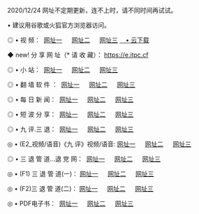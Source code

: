 <p>2020/12/24 网址不定期更新，连不上时，请不同时间再试试。
<p>• 建议用谷歌或火狐官方浏览器访问。
<p>◎ • 视 频： 
<a href="http://hur.wemusiclabel.com/" target="_blank">网址一</a> 　 
<a href="http://hox.wemusiclabel.com/" target="_blank">网址二</a> 　 
<a href="http://hox.wemusiclabel.com/b.html" target="_blank">网址三</a>
<a href="https://yadi.sk/d/d0sUeAOpal3njw" target="_blank">　• 云下载 </a></p>
<p>◆ new! 分 享 网 址（* 请 收 藏）： <a href="http://htz.wemusiclabel.com/a.html">https://e.itpc.cf</a></p>

<p>◎ • 小 站：  
<a href="http://hur.wemusiclabel.com/f.html" target="_blank">网址一</a> 　 
<a href="http://hox.wemusiclabel.com/h.html" target="_blank">网址二</a> 　 
<a href="http://hox.wemusiclabel.com/k/" target="_blank">网址三</a></p>
<p>◎ • 翻 墙 软 件 ：  
<a href="http://hur.wemusiclabel.com/ff/" target="_blank">网址一</a> 　 
<a href="http://hox.wemusiclabel.com/s/read/a1_nd.html" target="_blank">网址二</a> 　 
<a href="http://hox.wemusiclabel.com/ff/index.html" target="_blank">网址三</a></p>
<p>◎ • 每 日 新 闻：  
<a href="http://hur.wemusiclabel.com/day/" target="_blank">网址一</a> 　 
<a href="http://hox.wemusiclabel.com/day/" target="_blank">网址二</a> 　 
<a href="http://hox.wemusiclabel.com/day/index.html" target="_blank">网址三</a></p>
<p>◎ • 短 波 分 享：  
<a href="http://hur.wemusiclabel.com/h/" target="_blank">网址一</a> 　 
<a href="http://hox.wemusiclabel.com/h/" target="_blank">网址二</a> 　 
<a href="http://hox.wemusiclabel.com/h/index.html" target="_blank">网址三</a></p>
<p>◎ • 九 评.三 退：  
<a href="http://hur.wemusiclabel.com/t/" target="_blank">网址一</a> 　 
<a href="http://hox.wemusiclabel.com/v2/index.html" target="_blank">网址二</a> 　 
<a href="http://hox.wemusiclabel.com/tt/index.html" target="_blank">网址三</a> 　</p>
<p>◎ • (E2_视频/语音)《九 评》视频/语音: 
<a href="http://hox.wemusiclabel.com/7738.html" target="_blank">网址一</a> 　 
<a href="http://hox.wemusiclabel.com/7614.html" target="_blank">网址二</a> 　 
<a href="http://hox.wemusiclabel.com/7633.html" target="_blank">网址三</a></p>
<p>◎ • 三 退 管 道...退 党 网：  
<a href="http://hur.wemusiclabel.com/go/td1.html" target="_blank">网址一</a> 　 
<a href="http://hox.wemusiclabel.com/go/td2.html" target="_blank">网址二</a> 　 
<a href="http://hox.wemusiclabel.com/go/td3.html" target="_blank">网址三</a></p>
<p>◎ • (F1) 三 退 管 道(一)： 
<a href="http://hur.wemusiclabel.com/dd/" target="_blank">网址一</a> 　 
<a href="http://hox.wemusiclabel.com/s/read/a1_tdx.html" target="_blank">网址二</a> 　 
<a href="http://hox.wemusiclabel.com/dd/" target="_blank">网址三</a></p>
<p>◎ • (F2)三 退 管 道(二)： 
<a href="http://hox.wemusiclabel.com/d/" target="_blank">网址一</a> 　 
<a href="http://hur.wemusiclabel.com/d/index.html" target="_blank">网址二</a> 　 
<a href="http://hox.wemusiclabel.com/d/" target="_blank">网址三</a></p>
<p>◎ • PDF电子书：  
<a href="http://hur.wemusiclabel.com/p/" target="_blank">网址一</a> 　 
<a href="http://hox.wemusiclabel.com/p/index.html" target="_blank">网址二</a> 　 
<a href="http://hox.wemusiclabel.com/p/" target="_blank">网址三</a></p>
